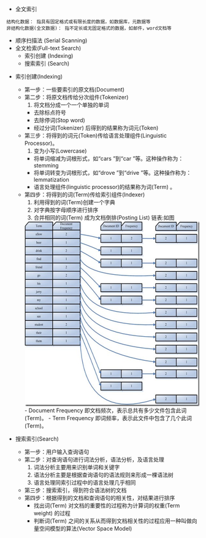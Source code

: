 * 全文索引
```
结构化数据： 指具有固定格式或有限长度的数据，如数据库，元数据等
非结构化数据(全文数据)： 指不定长或无固定格式的数据，如邮件，word文档等
```
  - 顺序扫描法 (Serial Scanning)
  - 全文检索(Full-text Search)
    - 索引创建 (Indexing)
    - 搜索索引 (Search)

* 索引创建(Indexing)
  - 第一步：一些要索引的原文档(Document)
  - 第二步：将原文档传给分次组件(Tokenizer)
    1. 将文档分成一个一个单独的单词
    - 去除标点符号
    - 去除停词(Stop word)
    - 经过分词(Tokenizer) 后得到的结果称为词元(Token)
  - 第三步：将得到的词元(Token)传给语言处理组件(Linguistic Processor)。
    1. 变为小写(Lowercase)
    - 将单词缩减为词根形式，如“cars ”到“car ”等。这种操作称为：stemming
    - 将单词转变为词根形式，如“drove ”到“drive ”等。这种操作称为：lemmatization
    - 语言处理组件(linguistic processor)的结果称为词(Term) 。
  - 第四步：将得到的词(Term)传给索引组件(Indexer)
    1. 利用得到的词(Term)创建一个字典
    2. 对字典按字母顺序进行排序
    3. 合并相同的词(Term) 成为文档倒排(Posting List) 链表:如图
     <img src="./lucene-postinglist.jpg" width = "544" height = "483" alt="Posting List" align=center />
      - Document Frequency 即文档频次，表示总共有多少文件包含此词(Term)。
      - Term Frequency 即词频率，表示此文件中包含了几个此词(Term)。

* 搜索索引(Search)
  - 第一步：用户输入查询语句
  - 第二步：对查询语句进行词法分析，语法分析，及语言处理
    1. 词法分析主要用来识别单词和关键字
    2. 语法分析主要是根据查询语句的语法规则来形成一棵语法树
    3. 语言处理同索引过程中的语言处理几乎相同
  - 第三步：搜索索引，得到符合语法树的文档
  - 第四步：根据得到的文档和查询语句的相关性，对结果进行排序
    - 找出词(Term) 对文档的重要性的过程称为计算词的权重(Term weight) 的过程
    - 判断词(Term) 之间的关系从而得到文档相关性的过程应用一种叫做向量空间模型的算法(Vector Space Model)
